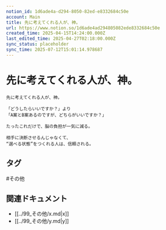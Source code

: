 ```yaml
---
notion_id: 1d6ade4a-d294-8050-82ed-e8332684c50e
account: Main
title: 先に考えてくれる人が、神。
url: https://www.notion.so/1d6ade4ad294805082ede8332684c50e
created_time: 2025-04-15T14:24:00.000Z
last_edited_time: 2025-04-27T02:18:00.000Z
sync_status: placeholder
sync_time: 2025-07-12T15:01:14.978687
---
```

# 先に考えてくれる人が、神。

```plain text
先に考えてくれる人が、神。

「どうしたらいいですか？」より
「A案とB案あるのですが、どちらがいいですか？」

たったこれだけで、脳の負担が一気に減る。

相手に決断させるんじゃなくて、
“選べる状態”をつくれる人は、信頼される。
```

## タグ

#その他 

## 関連ドキュメント

- [[../99_その他/x.md|x]]
- [[../99_その他/y.md|y]]

